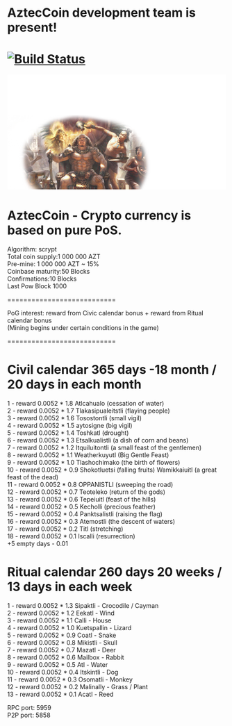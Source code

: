AztecCoin development team is present!
===========================
[![Build Status](https://api.travis-ci.org/DevelCurrency/AztecCoin.svg?branch=master)](https://travis-ci.org/DevelCurrency/AztecCoin)
===========================
![img](https://github.com/DevelCurrency/AztecCoin/blob/master/src/qt/res/images/bkg.png)



AztecCoin - Crypto currency is based on pure PoS.
===========================

Algorithm: scrypt <BR>
Total coin supply:1 000 000 AZT<BR>
Pre-mine: 1 000 000 AZT ~ 15% <BR>
Coinbase maturity:50 Blocks<BR>
Confirmations:10 Blocks<BR>
Last Pow Block 1000<BR>
  
===========================

PoG interest:
reward from Civic calendar bonus + reward from Ritual calendar bonus<BR>
(Mining begins under certain conditions in the game)
  
===========================

Civil calendar 365 days -18 month / 20 days in each month
===========================
1 - reward 0.0052 * 1.8 Atlcahualo (cessation of water)<BR>
2 - reward 0.0052 * 1.7 Tlakasipualeitstli (flaying people)<BR>
3 - reward 0.0052 * 1.6 Tosostontli (small vigil)<BR>
4 - reward 0.0052 * 1.5 aytosigne (big vigil)<BR>
5 - reward 0.0052 * 1.4 Toshkatl (drought)<BR>
6 - reward 0.0052 * 1.3 Etsalkualistli (a dish of corn and beans)<BR>
7 - reward 0.0052 * 1.2 Itquiluitontli (a small feast of the gentlemen)<BR>
8 - reward 0.0052 * 1.1 Weatherkuyutl (Big Gentle Feast)<BR>
9 - reward 0.0052 * 1.0 Tlashochimako (the birth of flowers)<BR>
10 - reward 0.0052 * 0.9 Shokotluetsi (falling fruits) Wamikkaiuitl (a great feast of the dead)<BR>
11 - reward 0.0052 * 0.8 OPPANISTLI (sweeping the road)<BR>
12 - reward 0.0052 * 0.7 Teoteleko (return of the gods)<BR>
13 - reward 0.0052 * 0.6 Tepeiuitl (feast of the hills)<BR>
14 - reward 0.0052 * 0.5 Kecholli (precious feather)<BR>
15 - reward 0.0052 * 0.4 Panktsalistli (raising the flag)<BR>
16 - reward 0.0052 * 0.3 Atemostli (the descent of waters)<BR>
17 - reward 0.0052 * 0.2 Titl (stretching)<BR>
18 - reward 0.0052 * 0.1 Iscalli (resurrection)<BR>
+5 empty days - 0.01


Ritual calendar 260 days 20 weeks / 13 days in each week
===========================
1 - reward 0.0052 * 1.3 Sipaktli - Crocodile / Cayman <BR>
2 - reward 0.0052 * 1.2 Eekatl - Wind <BR>
3 - reward 0.0052 * 1.1 Calli - House <BR>
4 - reward 0.0052 * 1.0 Kuetspallin - Lizard <BR>
5 - reward 0.0052 * 0.9 Coatl - Snake <BR>
6 - reward 0.0052 * 0.8 Mikistli - Skull <BR>
7 - reward 0.0052 * 0.7 Mazatl - Deer <BR>
8 - reward 0.0052 * 0.6 Mailbox - Rabbit<BR>
9 - reward 0.0052 * 0.5 Atl - Water<BR>
10 - reward 0.0052 * 0.4 Itskintli - Dog<BR>
11 - reward 0.0052 * 0.3 Osomatli - Monkey<BR>
12 - reward 0.0052 * 0.2 Malinally - Grass / Plant<BR>
13 - reward 0.0052 * 0.1 Acatl - Reed<BR>

RPC port: 5959 <BR>
P2P port: 5858 <BR>
